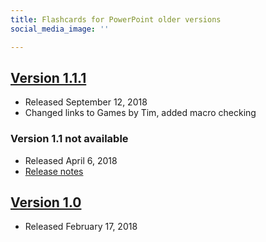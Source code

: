 ```yaml
---
title: Flashcards for PowerPoint older versions
social_media_image: ''

---
```

## [Version 1.1.1](https://timtree.github.io/download/flashcards-ppt/?ver=1.1.1)

* Released September 12, 2018
* Changed links to Games by Tim, added macro checking

### Version 1.1 not available

* Released April 6, 2018
* [Release notes](/blog/flashcards-for-powerpoint-v1.1-improves-flashcard-stats/)

## [Version 1.0](https://timtree.github.io/download/flashcards-ppt/?ver=1.0)

* Released February 17, 2018